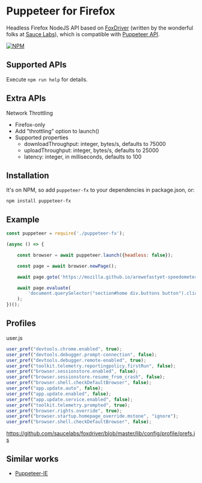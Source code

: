 # Puppeteer for Firefox

Headless Firefox NodeJS API based on [FoxDriver](https://github.com/saucelabs/foxdriver/) (written by the wonderful folks at [Sauce Labs](https://saucelabs.com/)), which is compatible with [Puppeteer API](https://github.com/GoogleChrome/puppeteer/).

[![NPM](https://nodei.co/npm/puppeteer-fx.png?downloads=true&downloadRank=true&stars=true)](https://nodei.co/npm/puppeteer-fx/)



## Supported APIs

Execute `npm run help` for details.



## Extra  APIs

Network Throttling

* Firefox-only
* Add "throttling" option to launch()
* Supported properties
  * downloadThroughput: integer, bytes/s, defaults to 75000
  * uploadThroughput: integer, bytes/s, defaults to 25000
  * latency: integer, in milliseconds, defaults to 100



## Installation

It's on NPM, so add `puppeteer-fx` to your dependencies in package.json, or:

```Shell
npm install puppeteer-fx
```


## Example

```JavaScript
const puppeteer = require('./puppeteer-fx');

(async () => {

    const browser = await puppeteer.launch({headless: false});

    const page = await browser.newPage();

    await page.goto('https://mozilla.github.io/arewefastyet-speedometer/2.0/');

    await page.evaluate(
        'document.querySelector("section#home div.buttons button").click()'
    );
})();
```


## Profiles

user.js

```JavaScript
user_pref("devtools.chrome.enabled", true);
user_pref("devtools.debugger.prompt-connection", false);
user_pref("devtools.debugger.remote-enabled", true);
user_pref("toolkit.telemetry.reportingpolicy.firstRun", false);
user_pref("browser.sessionstore.enabled", false);
user_pref("browser.sessionstore.resume_from_crash", false);
user_pref("browser.shell.checkDefaultBrowser", false);
user_pref("app.update.auto", false);
user_pref("app.update.enabled", false);
user_pref("app.update.service.enabled", false);
user_pref("toolkit.telemetry.prompted", true);
user_pref("browser.rights.override", true);
user_pref("browser.startup.homepage_override.mstone", "ignore");
user_pref("browser.shell.checkDefaultBrowser", false);
```

https://github.com/saucelabs/foxdriver/blob/master/lib/config/profile/prefs.js



## Similar works

 - [Puppeteer-IE](https://techquery.github.io/Puppeteer-IE/)
